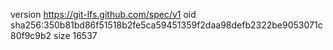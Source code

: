 version https://git-lfs.github.com/spec/v1
oid sha256:350b81bd86f51518b2fe5ca59451359f2daa98defb2322be9053071c80f9c9b2
size 16537
